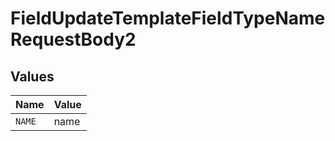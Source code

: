 # FieldUpdateTemplateFieldTypeNameRequestBody2


## Values

| Name   | Value  |
| ------ | ------ |
| `NAME` | name   |